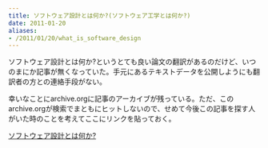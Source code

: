 ```yaml
---
title: ソフトウェア設計とは何か?(ソフトウェア工学とは何か?)
date: 2011-01-20
aliases:
- /2011/01/20/what_is_software_design
---
```

ソフトウェア設計とは何か?というとても良い論文の翻訳があるのだけど、いつのまにか記事が無くなっていた。手元にあるテキストデータを公開しようにも翻訳者の方との連絡手段がない。

幸いなことにarchive.orgに記事のアーカイブが残っている。ただ、このarchive.orgが検索でまともにヒットしないので、せめて今後この記事を探す人がいた時のことを考えてここにリンクを貼っておく。

<a href="http://web.archive.org/web/20080803072849/www.biwa.ne.jp/~mmura/SoftwareDevelopment/WhatIsSoftwareDesignJ.html"> ソフトウェア設計とは何か?</a>